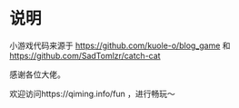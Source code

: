 # 说明

小游戏代码来源于
https://github.com/kuole-o/blog_game
和
https://github.com/SadTomlzr/catch-cat

感谢各位大佬。

欢迎访问https://qiming.info/fun ，进行畅玩～

